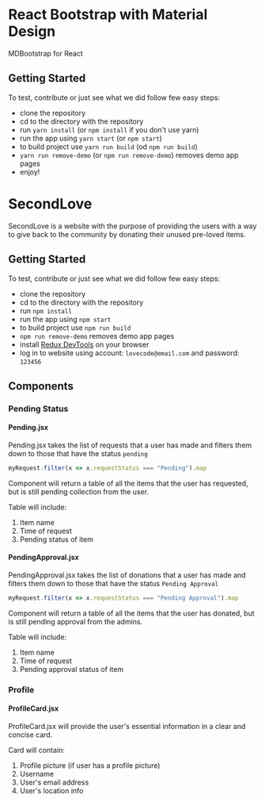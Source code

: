 # React Bootstrap with Material Design
MDBootstrap for React

## Getting Started
To test, contribute or just see what we did follow few easy steps:
- clone the repository
- cd to the directory with the repository
- run `yarn install` (or `npm install` if you don't use yarn)
- run the app using `yarn start` (or `npm start`)
- to build project use `yarn run build` (od `npm run build`)
- `yarn run remove-demo` (or `npm run remove-demo`) removes demo app pages
- enjoy!

# SecondLove
SecondLove is a website with the purpose of providing the users with a way to give back to the community by donating their unused pre-loved items.

## Getting Started
To test, contribute or just see what we did follow few easy steps:
- clone the repository
- cd to the directory with the repository
- run `npm install`
- run the app using `npm start`
- to build project use `npm run build`
- `npm run remove-demo` removes demo app pages
- install [Redux DevTools](https://chrome.google.com/webstore/detail/redux-devtools/lmhkpmbekcpmknklioeibfkpmmfibljd?hl=en) on your browser
- log in to website using account: `lovecode@email.com` and password: `123456`

## Components
### Pending Status
#### Pending.jsx
Pending.jsx takes the list of requests that a user has made and filters them down to those that have the status `pending`

```javascript
myRequest.filter(x => x.requestStatus === "Pending").map
```

Component will return a table of all the items that the user has requested, but is still pending collection from the user.

Table will include:
1. Item name
2. Time of request
3. Pending status of item

#### PendingApproval.jsx
PendingApproval.jsx takes the list of donations that a user has made and filters them down to those that have the status `Pending Approval`

```javascript
myRequest.filter(x => x.requestStatus === "Pending Approval").map
```

Component will return a table of all the items that the user has donated, but is still pending approval from the admins.

Table will include:
1. Item name
2. Time of request
3. Pending approval status of item

### Profile
#### ProfileCard.jsx
ProfileCard.jsx will provide the user's essential information in a clear and concise card.

Card will contain:
1. Profile picture (if user has a profile picture)
2. Username
3. User's email address
4. User's location info
